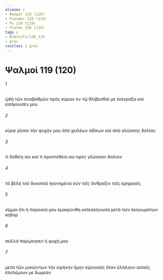 ```yaml
---
aliases : 
- Ψαλμοί 119 (120)
- Psaumes 120 (119)
- Ps 120 (119)
- Psalms 120 (119)
tags : 
- Bible/Ps/120_119
- grec
cssclass : grec
---
```


# Ψαλμοί 119 (120)

###### 1
ᾠδὴ τῶν ἀναβαθμῶν πρὸς κύριον ἐν τῷ θλίβεσθαί με ἐκέκραξα καὶ εἰσήκουσέν μου
###### 2
κύριε ῥῦσαι τὴν ψυχήν μου ἀπὸ χειλέων ἀδίκων καὶ ἀπὸ γλώσσης δολίας
###### 3
τί δοθείη σοι καὶ τί προστεθείη σοι πρὸς γλῶσσαν δολίαν
###### 4
τὰ βέλη τοῦ δυνατοῦ ἠκονημένα σὺν τοῖς ἄνθραξιν τοῖς ἐρημικοῖς
###### 5
οἴμμοι ὅτι ἡ παροικία μου ἐμακρύνθη κατεσκήνωσα μετὰ τῶν σκηνωμάτων κηδαρ
###### 6
πολλὰ παρῴκησεν ἡ ψυχή μου
###### 7
μετὰ τῶν μισούντων τὴν εἰρήνην ἤμην εἰρηνικός ὅταν ἐλάλουν αὐτοῖς ἐπολέμουν με δωρεάν
